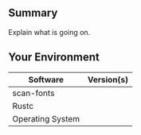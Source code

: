 ## Summary
Explain what is going on.

## Your Environment
| Software         | Version(s) |
| ---------------- | ---------- |
| scan-fonts      |
| Rustc            |
| Operating System |
